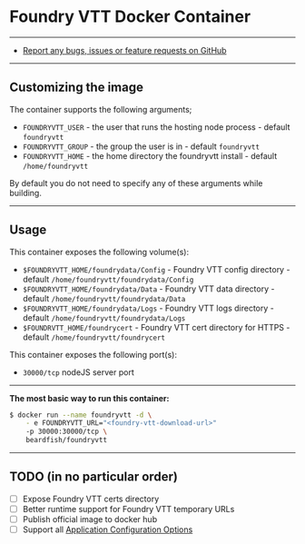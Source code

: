 # Foundry VTT Docker Container

---

* [Report any bugs, issues or feature requests on GitHub](https://github.com/cmbernard333/foundryvtt/issues)

---

## Customizing the image

The container supports the following arguments;

* `FOUNDRYVTT_USER` - the user that runs the hosting node process - default `foundryvtt`
* `FOUNDRYVTT_GROUP` - the group the user is in - default `foundryvtt`
* `FOUNDRYVTT_HOME` - the home directory the foundryvtt install - default `/home/foundryvtt`

By default you do not need to specify any of these arguments while building.

---

## Usage

This container exposes the following volume(s):
* `$FOUNDRYVTT_HOME/foundrydata/Config` - Foundry VTT config directory - default `/home/foundryvtt/foundrydata/Config`
* `$FOUNDRYVTT_HOME/foundrydata/Data` - Foundry VTT data directory - default `/home/foundryvtt/foundrydata/Data`
* `$FOUNDRYVTT_HOME/foundrydata/Logs` - Foundry VTT logs directory - default `/home/foundryvtt/foundrydata/Logs`
* `$FOUNDRVTT_HOME/foundrycert` - Foundry VTT cert directory for HTTPS - default `/home/foundryvtt/foundrycert`


This container exposes the following port(s):
* `30000/tcp` nodeJS server port

---

**The most basic way to run this container:**

```bash
$ docker run --name foundryvtt -d \
    - e FOUNDRYVTT_URL="<foundry-vtt-download-url>"
    -p 30000:30000/tcp \
    beardfish/foundryvtt
```

---

## TODO (in no particular order)
- [ ] Expose Foundry VTT certs directory
- [ ] Better runtime support for Foundry VTT temporary URLs
- [ ] Publish official image to docker hub
- [ ] Support all [Application Configuration Options](https://foundryvtt.com/article/configuration/)